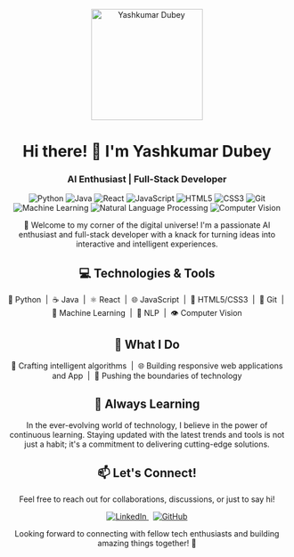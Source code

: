 <!-- Header -->
<p align="center">
  <img src="your-profile-image-url.jpg" alt="Yashkumar Dubey" width="200"/>
</p>

<!-- Title -->
<h1 align="center">Hi there! 👋 I'm Yashkumar Dubey</h1>

<!-- Subtitle -->
<h3 align="center">AI Enthusiast | Full-Stack Developer</h3>

<!-- Badges -->
<p align="center">
  <img src="https://img.shields.io/badge/-Python-3776AB?style=flat-square&logo=python&logoColor=white" alt="Python"/>
  <img src="https://img.shields.io/badge/-Java-007396?style=flat-square&logo=java&logoColor=white" alt="Java"/>
  <img src="https://img.shields.io/badge/-React-61DAFB?style=flat-square&logo=react&logoColor=white" alt="React"/>
  <img src="https://img.shields.io/badge/-JavaScript-F7DF1E?style=flat-square&logo=javascript&logoColor=black" alt="JavaScript"/>
  <img src="https://img.shields.io/badge/-HTML5-E34F26?style=flat-square&logo=html5&logoColor=white" alt="HTML5"/>
  <img src="https://img.shields.io/badge/-CSS3-1572B6?style=flat-square&logo=css3&logoColor=white" alt="CSS3"/>
  <img src="https://img.shields.io/badge/-Git-F05032?style=flat-square&logo=git&logoColor=white" alt="Git"/>
  <img src="https://img.shields.io/badge/-Machine%20Learning-4285F4?style=flat-square" alt="Machine Learning"/>
  <img src="https://img.shields.io/badge/-NLP-4285F4?style=flat-square" alt="Natural Language Processing"/>
  <img src="https://img.shields.io/badge/-Computer%20Vision-4285F4?style=flat-square" alt="Computer Vision"/>
</p>

<!-- Introduction -->
<p align="center">
  🚀 Welcome to my corner of the digital universe! I'm a passionate AI enthusiast and full-stack developer with a knack for turning ideas into interactive and intelligent experiences.
</p>

<!-- Skills -->
<h2 align="center">💻 Technologies & Tools</h2>

<p align="center">
  🐍 Python &nbsp;|&nbsp;
  ☕ Java &nbsp;|&nbsp;
  ⚛️ React &nbsp;|&nbsp;
  🌐 JavaScript &nbsp;|&nbsp;
  🎨 HTML5/CSS3 &nbsp;|&nbsp;
  🔧 Git &nbsp;|&nbsp;
  🤖 Machine Learning &nbsp;|&nbsp;
  📖 NLP &nbsp;|&nbsp;
  👁️ Computer Vision
</p>

<!-- Expertise -->
<h2 align="center">🌟 What I Do</h2>

<p align="center">
  🤖 Crafting intelligent algorithms &nbsp;|&nbsp;
  🌐 Building responsive web applications and App &nbsp;|&nbsp;
  🚀 Pushing the boundaries of technology
</p>

<!-- Learning -->
<h2 align="center">🌱 Always Learning</h2>

<p align="center">
  In the ever-evolving world of technology, I believe in the power of continuous learning. Staying updated with the latest trends and tools is not just a habit; it's a commitment to delivering cutting-edge solutions.
</p>

<!-- Connect -->
<h2 align="center">📫 Let's Connect!</h2>

<p align="center">
  Feel free to reach out for collaborations, discussions, or just to say hi!
</p>

<p align="center">
  <a href="[https://www.linkedin.com/in/your-linkedin-profile](https://www.linkedin.com/in/yashkumar-dubey-716933222)">
    <img src="https://img.shields.io/badge/-LinkedIn-blue?style=flat-square&logo=linkedin&logoColor=white" alt="LinkedIn"/>
  </a>
  &nbsp;
  <a href="[https://github.com/your-github-profile](https://github.com/YashAPro1)">
    <img src="https://img.shields.io/badge/-GitHub-black?style=flat-square&logo=github&logoColor=white" alt="GitHub"/>
  </a>
</p>

<!-- Footer -->
<p align="center">
  Looking forward to connecting with fellow tech enthusiasts and building amazing things together! 🚀
</p>

